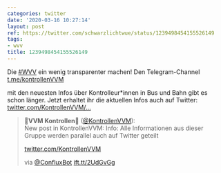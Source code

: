 ```yaml
---
categories: twitter
date: '2020-03-16 10:27:14'
layout: post
ref: https://twitter.com/schwarzlichtwue/status/1239498454155526149
tags:
- wvv
title: 1239498454155526149
---
```

Die [#WVV](/t/wvv) ein wenig transparenter machen! Den Telegram-Channel [t.me/kontrollenVVM](https://t.me/kontrollenVVM)

mit den neuesten Infos über Kontrolleur\*innen in Bus und Bahn gibt es schon länger. Jetzt erhaltet ihr die aktuellen Infos auch auf Twitter: [twitter.com/KontrollenVVM/…](https://twitter.com/KontrollenVVM/status/1239495127397216258)
> <b>🚋VVM Kontrollen🚉</b> ([@KontrollenVVM](https://twitter.com/KontrollenVVM)):  
>New post in KontrollenVVM: Info: Alle Informationen aus dieser Gruppe werden parallel auch auf Twitter geteilt    
>  
>  
>  
>[twitter.com/KontrollenVVM](https://twitter.com/KontrollenVVM)  
>  
>via [@ConfluxBot](https://twitter.com/ConfluxBot) [ift.tt/2UdGvGg](https://ift.tt/2UdGvGg)  

